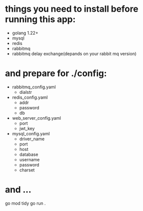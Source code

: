 # things you need to install before running this app:
- golang 1.22+
- mysql
- redis
- rabbitmq
- rabbitmq delay exchange(depands on your rabbit mq version)
# and prepare for ./config:
- rabbitmq_config.yaml
    - dialstr
- redis_config.yaml
    - addr
    - password
    - db
- web_server_config.yaml
    - port
    - jwt_key
- mysql_config.yaml
    - driver_name
    - port
    - host
    - database
    - username
    - password
    - charset
# and ...
go mod tidy
go run .
